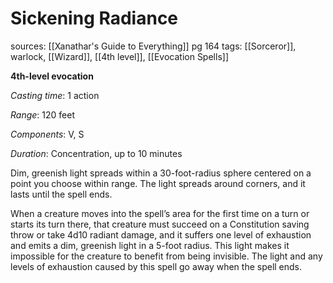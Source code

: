# Sickening Radiance
sources: [[Xanathar's Guide to Everything]] pg 164
tags: [[Sorceror]], warlock, [[Wizard]], [[4th level]], [[Evocation Spells]]

**4th-level evocation**

*Casting time*: 1 action

*Range*: 120 feet

*Components*: V, S

*Duration*: Concentration, up to 10 minutes

Dim, greenish light spreads within a 30-foot-radius sphere centered on a point you choose within range. The light spreads around corners, and it lasts until the spell ends.

When a creature moves into the spell’s area for the first time on a turn or starts its turn there, that creature must succeed on a Constitution saving throw or take 4d10 radiant damage, and it suffers one level of exhaustion and emits a dim, greenish light in a 5-foot radius. This light makes it impossible for the creature to benefit from being invisible. The light and any levels of exhaustion caused by this spell go away when the spell ends.
